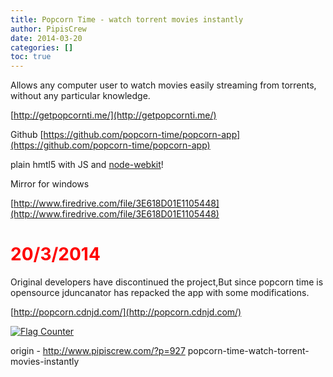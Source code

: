 ```yaml
---
title: Popcorn Time - watch torrent movies instantly
author: PipisCrew
date: 2014-03-20
categories: []
toc: true
---
```


Allows any computer user to watch movies easily streaming from torrents, without any particular knowledge.

[http://getpopcornti.me/](http://getpopcornti.me/)

Github [https://github.com/popcorn-time/popcorn-app](https://github.com/popcorn-time/popcorn-app)

plain hmtl5 with JS and [node-webkit](http://github.com/rogerwang/node-webkit)!

Mirror for windows

[http://www.firedrive.com/file/3E618D01E1105448](http://www.firedrive.com/file/3E618D01E1105448)

# <span style="color: #ff0000;">****20/3/2014****</span>

Original developers have discontinued the project,But since popcorn time is opensource jduncanator has repacked the app with some modifications.

[http://popcorn.cdnjd.com/](http://popcorn.cdnjd.com/)

[![Flag Counter](http://s06.flagcounter.com/count/baFy/bg_FFFFFF/txt_000000/border_CCCCCC/columns_2/maxflags_12/viewers_0/labels_0/pageviews_0/flags_0/)](http://info.flagcounter.com/baFy)

origin - http://www.pipiscrew.com/?p=927 popcorn-time-watch-torrent-movies-instantly